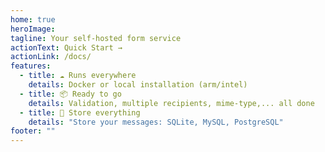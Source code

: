 ```yaml
---
home: true
heroImage:
tagline: Your self-hosted form service
actionText: Quick Start →
actionLink: /docs/
features:
  - title: ☁️ Runs everywhere
    details: Docker or local installation (arm/intel)
  - title: 📦 Ready to go
    details: Validation, multiple recipients, mime-type,... all done
  - title: 💾 Store everything
    details: "Store your messages: SQLite, MySQL, PostgreSQL"
footer: ""
---
```

